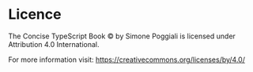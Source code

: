# Licence

The Concise TypeScript Book © by Simone Poggiali is licensed under Attribution 4.0 International.

For more information visit:
<https://creativecommons.org/licenses/by/4.0/>
